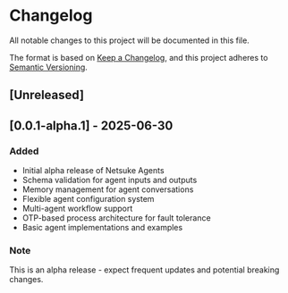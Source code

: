 # Changelog

All notable changes to this project will be documented in this file.

The format is based on [Keep a Changelog](https://keepachangelog.com/en/1.0.0/),
and this project adheres to [Semantic Versioning](https://semver.org/spec/v2.0.0.html).

## [Unreleased]

## [0.0.1-alpha.1] - 2025-06-30

### Added
- Initial alpha release of Netsuke Agents
- Schema validation for agent inputs and outputs
- Memory management for agent conversations
- Flexible agent configuration system
- Multi-agent workflow support
- OTP-based process architecture for fault tolerance
- Basic agent implementations and examples

### Note
This is an alpha release - expect frequent updates and potential breaking changes.
